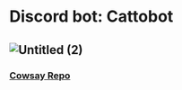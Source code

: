 # Discord bot: Cattobot
## ![Untitled (2)](https://user-images.githubusercontent.com/71994650/140589693-f1c3151f-a60d-4844-9edc-fb8b033ce400.png)
### [Cowsay Repo](https://github.com/piuccio/cowsay)
